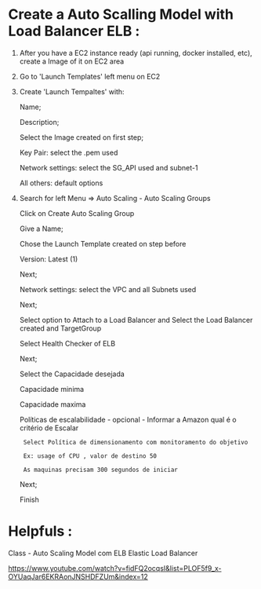 # Create a Auto Scalling Model with Load Balancer ELB :

1. After you have a EC2 instance ready (api running, docker installed, etc),
    create a Image of it on EC2 area

2. Go to 'Launch Templates' left menu on EC2

3. Create 'Launch Tempaltes' with:

    Name;

    Description;

    Select the Image created on first step;

    Key Pair: select the .pem used

    Network settings: select the SG_API used and subnet-1

    All others: default options

4. Search for left Menu => Auto Scaling - Auto Scaling Groups

    Click on Create Auto Scaling Group

    Give a Name;

    Chose the Launch Template created on step before

    Version: Latest (1)

    Next;

    Network settings: select the VPC and all Subnets used

    Next;

    Select option to Attach to a Load Balancer and Select the Load Balancer created and TargetGroup

    Select Health Checker of ELB

    Next;

    Select the Capacidade desejada

    Capacidade minima
    
    Capacidade maxima

    Políticas de escalabilidade - opcional - Informar a Amazon qual é o critério de Escalar

        Select Política de dimensionamento com monitoramento do objetivo 

        Ex: usage of CPU , valor de destino 50 

        As maquinas precisam 300 segundos de iniciar

    Next;

    Finish

# Helpfuls :

Class - Auto Scaling Model com ELB Elastic Load Balancer

https://www.youtube.com/watch?v=fidFQ2ocqsI&list=PLOF5f9_x-OYUaqJar6EKRAonJNSHDFZUm&index=12    